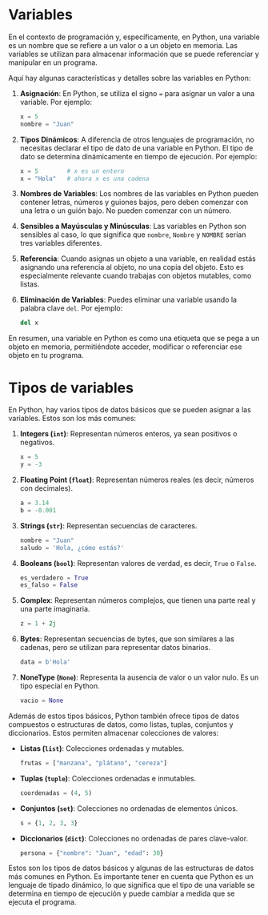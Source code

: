 # Variables

En el contexto de programación y, específicamente, en Python, una variable es un nombre que se refiere a un valor o a un objeto en memoria. Las variables se utilizan para almacenar información que se puede referenciar y manipular en un programa.

Aquí hay algunas características y detalles sobre las variables en Python:

1. **Asignación**: En Python, se utiliza el signo `=` para asignar un valor a una variable. Por ejemplo:
   ```python
   x = 5
   nombre = "Juan"
   ```

2. **Tipos Dinámicos**: A diferencia de otros lenguajes de programación, no necesitas declarar el tipo de dato de una variable en Python. El tipo de dato se determina dinámicamente en tiempo de ejecución. Por ejemplo:
   ```python
   x = 5        # x es un entero
   x = "Hola"   # ahora x es una cadena
   ```

3. **Nombres de Variables**: Los nombres de las variables en Python pueden contener letras, números y guiones bajos, pero deben comenzar con una letra o un guión bajo. No pueden comenzar con un número.

4. **Sensibles a Mayúsculas y Minúsculas**: Las variables en Python son sensibles al caso, lo que significa que `nombre`, `Nombre` y `NOMBRE` serían tres variables diferentes.

5. **Referencia**: Cuando asignas un objeto a una variable, en realidad estás asignando una referencia al objeto, no una copia del objeto. Esto es especialmente relevante cuando trabajas con objetos mutables, como listas.

6. **Eliminación de Variables**: Puedes eliminar una variable usando la palabra clave `del`. Por ejemplo:
   ```python
   del x
   ```

En resumen, una variable en Python es como una etiqueta que se pega a un objeto en memoria, permitiéndote acceder, modificar o referenciar ese objeto en tu programa.

# Tipos de variables

En Python, hay varios tipos de datos básicos que se pueden asignar a las variables. Estos son los más comunes:

1. **Integers (`int`)**: Representan números enteros, ya sean positivos o negativos.
   ```python
   x = 5
   y = -3
   ```

2. **Floating Point (`float`)**: Representan números reales (es decir, números con decimales).
   ```python
   a = 3.14
   b = -0.001
   ```

3. **Strings (`str`)**: Representan secuencias de caracteres.
   ```python
   nombre = "Juan"
   saludo = 'Hola, ¿cómo estás?'
   ```

4. **Booleans (`bool`)**: Representan valores de verdad, es decir, `True` o `False`.
   ```python
   es_verdadero = True
   es_falso = False
   ```

5. **Complex**: Representan números complejos, que tienen una parte real y una parte imaginaria.
   ```python
   z = 1 + 2j
   ```

6. **Bytes**: Representan secuencias de bytes, que son similares a las cadenas, pero se utilizan para representar datos binarios.
   ```python
   data = b'Hola'
   ```

7. **NoneType (`None`)**: Representa la ausencia de valor o un valor nulo. Es un tipo especial en Python.
   ```python
   vacio = None
   ```

Además de estos tipos básicos, Python también ofrece tipos de datos compuestos o estructuras de datos, como listas, tuplas, conjuntos y diccionarios. Estos permiten almacenar colecciones de valores:

- **Listas (`list`)**: Colecciones ordenadas y mutables.
  ```python
  frutas = ["manzana", "plátano", "cereza"]
  ```

- **Tuplas (`tuple`)**: Colecciones ordenadas e inmutables.
  ```python
  coordenadas = (4, 5)
  ```

- **Conjuntos (`set`)**: Colecciones no ordenadas de elementos únicos.
  ```python
  s = {1, 2, 3, 3}
  ```

- **Diccionarios (`dict`)**: Colecciones no ordenadas de pares clave-valor.
  ```python
  persona = {"nombre": "Juan", "edad": 30}
  ```

Estos son los tipos de datos básicos y algunas de las estructuras de datos más comunes en Python. Es importante tener en cuenta que Python es un lenguaje de tipado dinámico, lo que significa que el tipo de una variable se determina en tiempo de ejecución y puede cambiar a medida que se ejecuta el programa.
